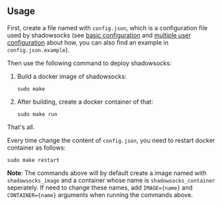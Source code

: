 ## Usage

First, create a file named with `config.json`, which is a configuration file
used by shadowsocks (see [basic configuration][0] and [multiple user
configuration][1] about how, you can also find an example in
`config.json.example`).

Then use the following command to deploy shadowsocks:

1.  Build a docker image of shadowsocks:

        sudo make

2.  After building, create a docker container of that:

        sudo make run

That's all.

Every time change the content of `config.json`, you need to restart docker
container as follows:

    sudo make restart

**Note**: The commands above will by default create a image named with
`shadowsocks_image` and a container whose name is `shadowsocks_container`
seperately. If need to change these names, add `IMAGE={name}` and
`CONTAINER={name}` arguments when running the commands above.

[0]: https://github.com/shadowsocks/shadowsocks/wiki/Configuration-via-Config-File
[1]: https://github.com/shadowsocks/shadowsocks/wiki/Configure-Multiple-Users

